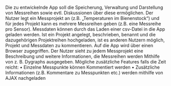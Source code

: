 Die zu entwickelnde App soll die Speicherung, Verwaltung und Darstellung von Messreihen sowie evtl. Diskussionen über diese ermöglichen. Der Nutzer legt ein Messprojekt an (z.B. „Temperaturen im Bienenstock“) und für jedes Projekt kann es mehrere Messreihen geben (z.B. eine Messreihe pro Sensor). Messdaten können durch das Laden einer csv-Datei in die App geladen werden. Ist ein Projekt angelegt, beschrieben, benannt und die dazugehörigen Projektreihen hochgeladen, ist es anderen Nutzern möglich, Projekt und Messdaten zu kommentieren. Auf die App wird über einen Browser zugegriffen. Der Nutzer sieht zu jedem Messprojekt eine Beschreibung und weitere Informationen, die Messreihen werden Mithilfe von z. B. Dygraphs ausgegeben. Mögliche zusätzliche Features falls die Zeit reicht:
    • Einzelne Messpunkte können Kommentiert werden
    • Zusätzliche Informationen (z.B. Kommentare zu Messpunkten etc.) werden mithilfe von AJAX nachgeladen 